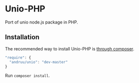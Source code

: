Unio-PHP
===========

Port of unio node.js package in PHP.

## Installation

The recommended way to install Unio-PHP is [through composer](http://getcomposer.org/).

```javascript
"require": {
  "andruu/unio": "dev-master"
}
```

Run `composer install`.